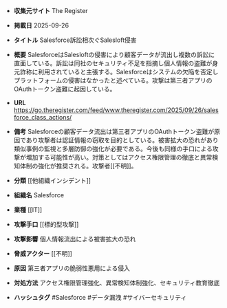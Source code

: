 - **収集元サイト**
The Register

- **掲載日**
2025-09-26

- **タイトル**
Salesforce訴訟相次ぐSalesloft侵害

- **概要**
SalesforceはSalesloftの侵害により顧客データが流出し複数の訴訟に直面している。訴訟は同社のセキュリティ不足を指摘し個人情報の盗難が身元詐称に利用されていると主張する。Salesforceはシステムの欠陥を否定しプラットフォームの侵害はなかったと述べている。攻撃は第三者アプリのOAuthトークン盗難に起因している。

- **URL**
https://go.theregister.com/feed/www.theregister.com/2025/09/26/salesforce_class_actions/

- **備考**
Salesforceの顧客データ流出は第三者アプリのOAuthトークン盗難が原因であり攻撃者は認証情報の窃取を目的としている。被害拡大の恐れがあり類似事例の監視と多層防御の強化が必要である。今後も同様の手口による攻撃が増加する可能性が高い。対策としてはアクセス権限管理の徹底と異常検知体制の強化が推奨される。攻撃者[[不明]]。

- **分類**
[[他組織インシデント]]

- **組織名**
Salesforce

- **業種**
[[IT]]

- **攻撃手口**
[[標的型攻撃]]

- **攻撃影響**
個人情報流出による被害拡大の恐れ

- **脅威アクター**
[[不明]]

- **原因**
第三者アプリの脆弱性悪用による侵入

- **対処方法**
アクセス権限管理強化、異常検知体制強化、セキュリティ教育徹底

- **ハッシュタグ**
#Salesforce #データ漏洩 #サイバーセキュリティ
